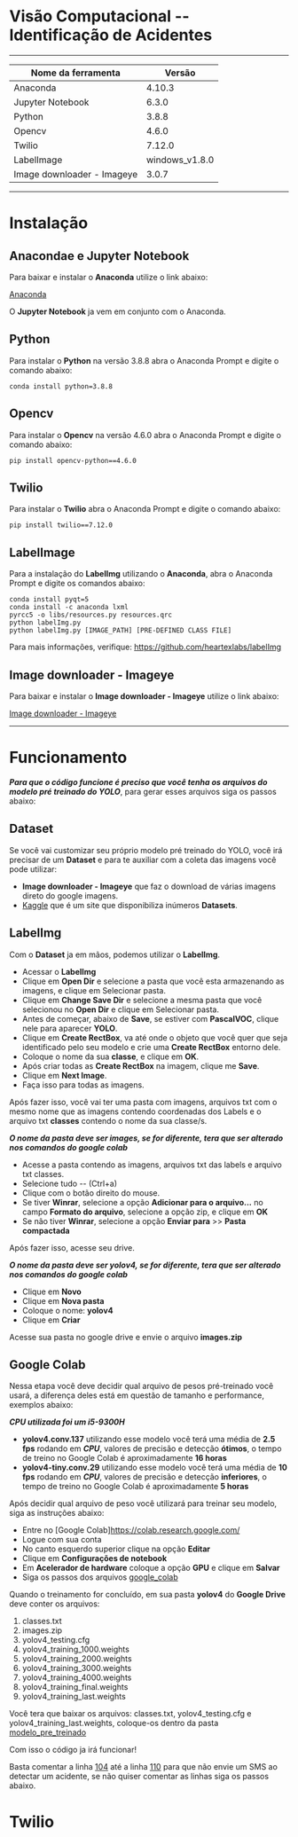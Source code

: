 # Visão Computacional -- Identificação de Acidentes

****************************************************

| Nome da ferramenta  |  Versão  |
| ------------------  | -------- |
| Anaconda | 4.10.3 |
| Jupyter Notebook | 6.3.0 |
| Python | 3.8.8 |
| Opencv | 4.6.0 |
| Twilio | 7.12.0 |
| LabelImage | windows_v1.8.0 |
| Image downloader - Imageye | 3.0.7 |


****************************************************

# Instalação

## Anacondae e Jupyter Notebook

Para baixar e instalar o __Anaconda__ utilize o link abaixo:

[Anaconda](https://www.anaconda.com/)

O __Jupyter Notebook__ ja vem em conjunto com o Anaconda.

## Python

Para instalar o __Python__ na versão 3.8.8 abra o Anaconda Prompt e digite o comando abaixo:

```
conda install python=3.8.8
```

## Opencv

Para instalar o __Opencv__ na versão 4.6.0 abra o Anaconda Prompt e digite o comando abaixo:

```
pip install opencv-python==4.6.0
```

## Twilio

Para instalar o __Twilio__ abra o Anaconda Prompt e digite o comando abaixo:

```
pip install twilio==7.12.0
```

## LabelImage

Para a instalação do __LabelImg__ utilizando o __Anaconda__, abra o Anaconda Prompt e digite os comandos abaixo:

```
conda install pyqt=5
conda install -c anaconda lxml
pyrcc5 -o libs/resources.py resources.qrc
python labelImg.py
python labelImg.py [IMAGE_PATH] [PRE-DEFINED CLASS FILE]
```

Para mais informações, verifique: https://github.com/heartexlabs/labelImg

## Image downloader - Imageye

Para baixar e instalar o __Image downloader - Imageye__ utilize o link abaixo:

[Image downloader - Imageye](https://chrome.google.com/webstore/detail/image-downloader-imageye/agionbommeaifngbhincahgmoflcikhm)

****************************************************

# Funcionamento

***Para que o código funcione é preciso que você tenha os arquivos do modelo pré treinado do YOLO***, para gerar esses arquivos siga os passos abaixo:

## Dataset

Se você vai customizar seu próprio modelo pré treinado do YOLO, você irá precisar de um __Dataset__ e para te auxiliar com a coleta das imagens você pode utilizar:

- __Image downloader - Imageye__ que faz o download de várias imagens direto do google imagens.
- [Kaggle](https://www.kaggle.com/datasets) que é um site que disponibiliza inúmeros __Datasets__.

## LabelImg

Com o __Dataset__ ja em mãos, podemos utilizar o __LabelImg__.

- Acessar o __LabelImg__
- Clique em __Open Dir__ e selecione a pasta que você esta armazenando as imagens, e clique em Selecionar pasta.
- Clique em __Change Save Dir__ e selecione a mesma pasta que você selecionou no __Open Dir__ e clique em Selecionar pasta.
- Antes de começar, abaixo de __Save__, se estiver com __PascalVOC__, clique nele para aparecer __YOLO__.
- Clique em __Create RectBox__, va até onde o objeto que você quer que seja identificado pelo seu modelo e crie uma __Create RectBox__ entorno dele.
- Coloque o nome da sua __classe__, e clique em __OK__.
- Após criar todas as __Create RectBox__ na imagem, clique me __Save__.
- Clique em __Next Image__.
- Faça isso para todas as imagens.

Após fazer isso, você vai ter uma pasta com imagens, arquivos txt com o mesmo nome que as imagens contendo coordenadas dos Labels e o arquivo txt __classes__ contendo o nome da sua classe/s.

***O nome da pasta deve ser images, se for diferente, tera que ser alterado nos comandos do google colab***

- Acesse a pasta contendo as imagens, arquivos txt das labels e arquivo txt classes.
- Selecione tudo -- (Ctrl+a)
- Clique com o botão direito do mouse.
- Se tiver __Winrar__, selecione a opção __Adicionar para o arquivo...__ no campo __Formato do arquivo__, selecione a opção zip, e clique em __OK__
- Se não tiver __Winrar__, selecione a opção __Enviar para__ >> __Pasta compactada__

Após fazer isso, acesse seu drive.

***O nome da pasta deve ser yolov4, se for diferente, tera que ser alterado nos comandos do google colab***

- Clique em __Novo__
- Clique em __Nova pasta__
- Coloque o nome: __yolov4__
- Clique em __Criar__

Acesse sua pasta no google drive e envie o arquivo __images.zip__

## Google Colab

Nessa etapa você deve decidir qual arquivo de pesos pré-treinado você usará, a diferença deles está em questão de tamanho e performance, exemplos abaixo:

***CPU utilizada foi um i5-9300H***

- __yolov4.conv.137__ utilizando esse modelo você terá uma média de __2.5 fps__ rodando em ***CPU***, valores de precisão e detecção __ótimos__, o tempo de treino no Google Colab é aproximadamente __16 horas__
- __yolov4-tiny.conv.29__ utilizando esse modelo você terá uma média de __10 fps__ rodando em ***CPU***, valores de precisão e detecção __inferiores__, o tempo de treino no Google Colab é aproximadamente __5 horas__

Após decidir qual arquivo de peso você utilizará para treinar seu modelo, siga as instruções abaixo:

- Entre no [Google Colab]https://colab.research.google.com/
- Logue com sua conta
- No canto esquerdo superior clique na opção __Editar__
- Clique em __Configurações de notebook__
- Em __Acelerador de hardware__ coloque a opção __GPU__ e clique em __Salvar__
- Siga os passos dos arquivos [google_colab](https://github.com/GiovanniAndrettaCarbonero/Identificacao_de_Acidentes/tree/main/google_colab)

Quando o treinamento for concluído, em sua pasta __yolov4__ do __Google Drive__ deve conter os arquivos:

1. classes.txt
2. images.zip
3. yolov4_testing.cfg
4. yolov4_training_1000.weights
5. yolov4_training_2000.weights
6. yolov4_training_3000.weights
7. yolov4_training_4000.weights
8. yolov4_training_final.weights
9. yolov4_training_last.weights

Você tera que baixar os arquivos: classes.txt, yolov4_testing.cfg e yolov4_training_last.weights, coloque-os dentro da pasta [modelo_pre_treinado](https://github.com/GiovanniAndrettaCarbonero/Identificacao_de_Acidentes/tree/main/modelo_pre_treinado)

Com isso o código ja irá funcionar!

Basta comentar a linha [104](https://github.com/GiovanniAndrettaCarbonero/Identificacao_de_Acidentes/blob/e10a38ac8393966ad6138853f6c1a4a673c0fdb2/yolov4/main.py#L104) até a linha [110](https://github.com/GiovanniAndrettaCarbonero/Identificacao_de_Acidentes/blob/e10a38ac8393966ad6138853f6c1a4a673c0fdb2/yolov4/main.py#L110) para que não envie um SMS ao detectar um acidente, se não quiser comentar as linhas siga os passos abaixo.

# Twilio


